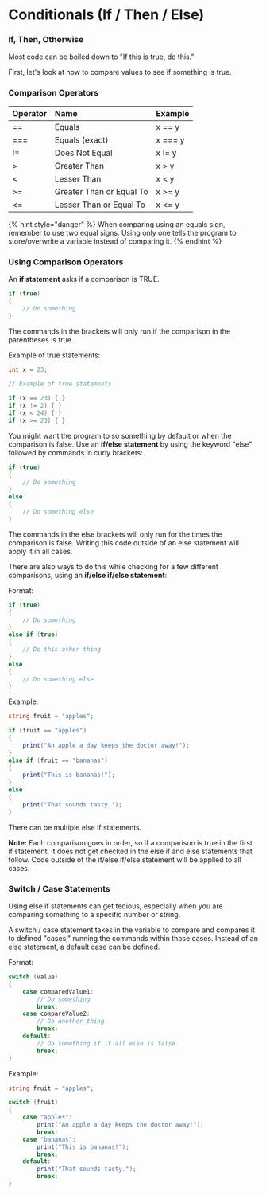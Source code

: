 # Conditionals \(If / Then / Else\)

### **If, Then, Otherwise**

Most code can be boiled down to "If this is true, do this."

First, let's look at how to compare values to see if something is true.

### **Comparison Operators**

| Operator | Name | Example |
| :--- | :--- | :--- |
| == | Equals | x == y |
| === | Equals \(exact\) | x === y |
| != | Does Not Equal | x != y |
| &gt; | Greater Than | x &gt; y |
| &lt; | Lesser Than | x &lt; y |
| &gt;= | Greater Than or Equal To | x &gt;= y |
| &lt;= | Lesser Than or Equal To | x &lt;= y |

{% hint style="danger" %}
When comparing using an equals sign, remember to use two equal signs. Using only one tells the program to store/overwrite a variable instead of comparing it.
{% endhint %}

### Using Comparison Operators

An **if statement** asks if a comparison is TRUE.

```csharp
if (true) 
{
    // Do something
}
```

The commands in the brackets will only run if the comparison in the parentheses is true.

Example of true statements:

```csharp
int x = 23;

// Example of true statements

if (x == 23) { }
if (x != 2) { }
if (x < 24) { }
if (x >= 23) { }
```

You might want the program to so something by default or when the comparison is false. Use an **if/else statement** by using the keyword "else" followed by commands in curly brackets:

```csharp
if (true)
{
    // Do something
}
else
{
    // Do something else
}
```

The commands in the else brackets will only run for the times the comparison is false. Writing this code outside of an else statement will apply it in all cases.

There are also ways to do this while checking for a few different comparisons, using an **if/else if/else statement**:

Format:

```csharp
if (true)
{
    // Do something
}
else if (true)
{
    // Do this other thing
}
else
{
    // Do something else
}
```

Example:

```csharp
string fruit = "apples";

if (fruit == "apples")
{
    print("An apple a day keeps the doctor away!");
}
else if (fruit == "bananas")
{
    print("This is bananas!");
}
else
{
    print("That sounds tasty.");
}
```

There can be multiple else if statements. 

**Note:** Each comparison goes in order, so if a comparison is true in the first if statement, it does not get checked in the else if and else statements that follow. Code outside of the if/else if/else statement will be applied to all cases.

### Switch / Case Statements

Using else if statements can get tedious, especially when you are comparing something to a specific number or string.

A switch / case statement takes in the variable to compare and compares it to defined "cases," running the commands within those cases. Instead of an else statement, a default case can be defined.

Format:

```csharp
switch (value)
{
    case comparedValue1:
        // Do something
        break;
    case compareValue2:
        // Do another thing
        break;
    default:
        // Do something if it all else is false
        break;
}
```

Example:

```csharp
string fruit = "apples";

switch (fruit)
{
    case "apples":
        print("An apple a day keeps the doctor away!");
        break;
    case "bananas":
        print("This is bananas!");
        break;
    default:
        print("That sounds tasty.");
        break;
}
```

